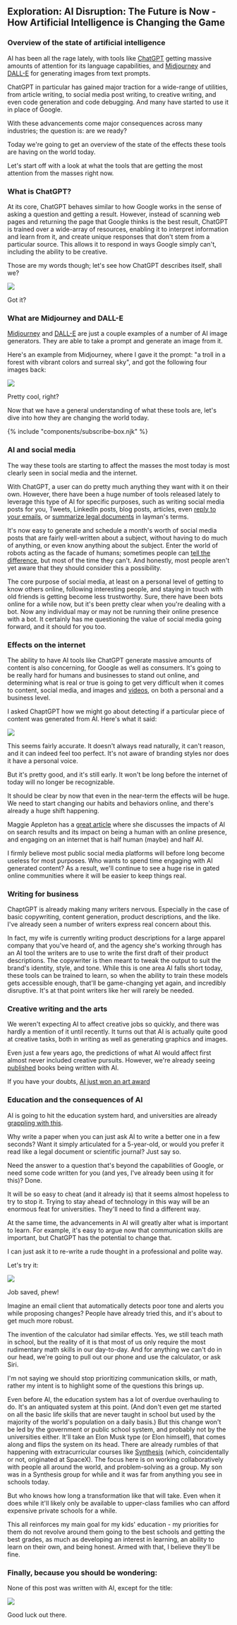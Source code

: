 ## Exploration: AI Disruption: The Future is Now - How Artificial Intelligence is Changing the Game

### Overview of the state of artificial intelligence

AI has been all the rage lately, with tools like <a href='https://chat.openai.com' target='_blank'>ChatGPT</a> getting massive amounts of attention for its language capabilities, and <a href='https://www.midjourney.com/' target="_blank">Midjourney</a> and <a href='https://openai.com/dall-e-2/' target="_blank">DALL-E</a> for generating images from text prompts.

ChatGPT in particular has gained major traction for a wide-range of utilities, from article writing, to social media post writing, to creative writing, and even code generation and code debugging. And many have started to use it in place of Google.

With these advancements come major consequences across many industries; the question is: are we ready? 

Today we're going to get an overview of the state of the effects these tools are having on the world today.

Let's start off with a look at what the tools that are getting the most attention from the masses right now.

### What is ChatGPT?

At its core, ChatGPT behaves similar to how Google works in the sense of asking a question and getting a result. However, instead of scanning web pages and returning the page that Google thinks is the best result, ChatGPT is trained over a wide-array of resources, enabling it to interpret information and learn from it, and create unique responses that don't stem from a particular source. This allows it to respond in ways Google simply can't, including the ability to be creative.

Those are my words though; let's see how ChatGPT describes itself, shall we?

![](/img/2023-01-20/chat-gpt-what-is-chat-gpt.png)

Got it?

### What are Midjourney and DALL-E

<a href='https://www.midjourney.com/' target="_blank">Midjourney</a> and <a href='https://openai.com/dall-e-2/' target="_blank">DALL-E</a> are just a couple examples of a number of AI image generators. They are able to take a prompt and generate an image from it.

Here's an example from Midjourney, where I gave it the prompt: "a troll in a forest with vibrant colors and surreal sky", and got the following four images back:

![](/img/2023-01-20/midjourney-troll.png)

Pretty cool, right?

Now that we have a general understanding of what these tools are, let's dive into how they are changing the world today.

{% include "components/subscribe-box.njk" %}

### AI and social media

The way these tools are starting to affect the masses the most today is most clearly seen in social media and the internet.

With ChatGPT, a user can do pretty much anything they want with it on their own. However, there have been a huge number of tools released lately to leverage this type of AI for specific purposes, such as writing social media posts for you, Tweets, LinkedIn posts, blog posts, articles, even <a href='https://emailtree.ai/fastest-email-composer/ai-email-response-generator/' target='_blank'>reply to your emails</a>, or <a href="https://detangle.ai/" target='_blank'>summarize legal documents</a> in layman's terms.

It's now easy to generate and schedule a month's worth of social media posts that are fairly well-written about a subject, without having to do much of anything, or even know anything about the subject. Enter the world of robots acting as the facade of humans; sometimes people can <a href='https://twitter.com/levelsio/status/1604841600416624642' target='_blank'>tell the difference</a>, but most of the time they can't. And honestly, most people aren't yet aware that they should consider this a possibility.

The core purpose of social media, at least on a personal level of getting to know others online, following interesting people, and staying in touch with old friends is getting become less trustworthy. Sure, there have been bots online for a while now, but it's been pretty clear when you're dealing with a bot. Now any individual may or may not be running their online presence with a bot. It certainly has me questioning the value of social media going forward, and it should for you too.

### Effects on the internet

The ability to have AI tools like ChatGPT generate massive amounts of content is also concerning, for Google as well as consumers. It's going to be really hard for humans and businesses to stand out online, and determining what is real or true is going to get very difficult when it comes to content, social media, and images and <a href='https://www.youtube.com/watch?v=F4G6GNFz0O8' target='_blank'>videos</a>, on both a personal and a business level.

I asked ChaptGPT how we might go about detecting if a particular piece of content was generated from AI. Here's what it said:

![](/img/2023-01-20/chat-gpt-detecting-ai-content.png)

This seems fairly accurate. It doesn't always read naturally, it can't reason, and it can indeed feel too perfect. It's not aware of branding styles nor does it have a personal voice.

But it's pretty good, and it's still early. It won't be long before the internet of today will no longer be recognizable.

It should be clear by now that even in the near-term the effects will be huge. We need to start changing our habits and behaviors online, and there's already a huge shift happening. 

Maggie Appleton has a <a href='https://maggieappleton.com/ai-dark-forest' target='_blank'>great article</a> where she discusses the impacts of AI on search results and its impact on being a human with an online presence, and engaging on an internet that is half human (maybe) and half AI.

I firmly believe most public social media platforms will before long become useless for most purposes. Who wants to spend time engaging with AI generated content? As a result, we'll continue to see a huge rise in gated online communities where it will be easier to keep things real.


### Writing for business

ChaptGPT is already making many writers nervous. Especially in the case of basic copywriting, content generation, product descriptions, and the like. I've already seen a number of writers express real concern about this.

In fact, my wife is currently writing product descriptions for a large apparel company that you've heard of, and the agency she's working through has an AI tool the writers are to use to write the first draft of their product descriptions. The copywriter is then meant to tweak the output to suit the brand's identity, style, and tone. While this is one area AI falls short today, these tools can be trained to learn, so when the ability to train these models gets accessible enough, that'll be game-changing yet again, and incredibly disruptive. It's at that point writers like her will rarely be needed.

### Creative writing and the arts

We weren't expecting AI to affect creative jobs so quickly, and there was hardly a mention of it until recently.
It turns out that AI is actually quite good at creative tasks, both in writing as well as generating graphics and images.

Even just a few years ago, the predictions of what AI would affect first almost never included creative pursuits. However, we're already seeing <a href='https://time.com/6240569/ai-childrens-book-alice-and-sparkle-artists-unhappy/' target='_blank'>published</a> books being written with AI.

If you have your doubts, <a href='https://www.nytimes.com/2022/09/02/technology/ai-artificial-intelligence-artists.html' target='_blank'>AI just won an art award</a>

### Education and the consequences of AI

AI is going to hit the education system hard, and universities are already <a href='https://www.nytimes.com/2023/01/16/technology/chatgpt-artificial-intelligence-universities.html?' target='_blank'>grappling with this</a>.

Why write a paper when you can just ask AI to write a better one in a few seconds? Want it simply articulated for a 5-year-old, or would you prefer it read like a legal document or scientific journal? Just say so.

Need the answer to a question that's beyond the capabilities of Google, or need some code written for you (and yes, I've already been using it for this)? Done.

It will be so easy to cheat (and it already is) that it seems almost hopeless to try to stop it. Trying to stay ahead of technology in this way will be an enormous feat for universities. They'll need to find a different way.

At the same time, the advancements in AI will greatly alter what is important to learn. For example, it's easy to argue now that communication skills are important, but ChatGPT has the potential to change that.

I can just ask it to re-write a rude thought in a professional and polite way.

Let's try it:

![](/img/2023-01-20/chat-gpt.png)

Job saved, phew!

Imagine an email client that automatically detects poor tone and alerts you while proposing changes? People have already tried this, and it's about to get much more robust.

The invention of the calculator had similar effects. Yes, we still teach math in school, but the reality of it is that most of us only require the most rudimentary math skills in our day-to-day. And for anything we can't do in our head, we're going to pull out our phone and use the calculator, or ask Siri. 

I'm not saying we should stop prioritizing communication skills, or math, rather my intent is to highlight some of the questions this brings up.

Even before AI, the education system has a lot of overdue overhauling to do. It's an antiquated system at this point. (And don't even get me started on all the basic life skills that are never taught in school but used by the majority of the world's population on a daily basis.) But this change won't be led by the government or public school system, and probably not by the universities either. It'll take an Elon Musk type (or Elon himself), that comes along and flips the system on its head. There are already rumbles of that happening with extracurricular courses like <a href='https://www.synthesis.com/' target='_blank'>Synthesis</a> (which, coincidentally or not, originated at SpaceX). The focus here is on working collaboratively with people all around the world, and problem-solving as a group. My son was in a Synthesis group for while and it was far from anything you see in schools today.

But who knows how long a transformation like that will take. Even when it does while it'll likely only be available to upper-class families who can afford expensive private schools for a while.

This all reinforces my main goal for my kids' education - my priorities for them do not revolve around them going to the best schools and getting the best grades, as much as developing an interest in learning, an ability to learn on their own, and being honest. Armed with that, I believe they'll be fine.

### Finally, because you should be wondering:

None of this post was written with AI, except for the title:

![](/img/2023-01-20/chat-gpt-rewrite-headline.png)

Good luck out there.
